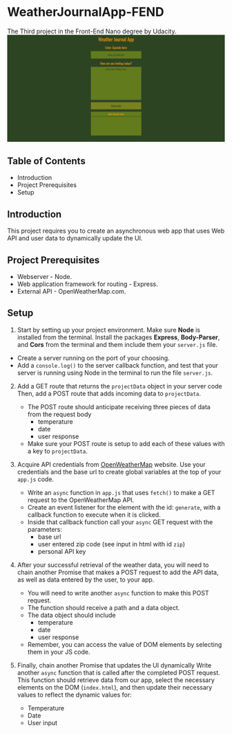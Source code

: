 # WeatherJournalApp-FEND
The Third project in the Front-End Nano degree by Udacity. 
![Weather Journal App](WeatherJournalApp.gif)

## Table of Contents

* Introduction
* Project Prerequisites
* Setup

## Introduction

This project requires you to create an asynchronous web app that uses Web API and user data to dynamically update the UI.

## Project Prerequisites

* Webserver - Node.
* Web application framework for routing - Express.
* External API - OpenWeatherMap.com.

## Setup

1. Start by setting up your project environment. Make sure **Node** is installed from the terminal. Install the packages **Express**, **Body-Parser**, and **Cors** from the terminal and them include them your `server.js` file.
 - Create a server running on the port of your choosing.
 - Add a `console.log()` to the server callback function, and test that your server is running using Node in the terminal to run the file `server.js`.

2. Add a GET route that returns the `projectData` object in your server code Then, add a POST route that adds incoming data to `projectData`.
   * The POST route should anticipate receiving three pieces of data from the request body
     * temperature
     * date
     * user response
   * Make sure your POST route is setup to add each of these values with a key to `projectData`.

3. Acquire API credentials from [OpenWeatherMap](https://openweathermap.org/) website. Use your credentials and the base url to create global variables at the top of your `app.js` code.
   * Write an `async` function in `app.js` that uses `fetch()` to make a GET request to the OpenWeatherMap API.
   * Create an event listener for the element with the id: `generate`, with a callback function to execute when it is clicked.
   * Inside that callback function call your `async` GET request with the parameters:
     * base url
     * user entered zip code (see input in html with id `zip`)
     * personal API key

4. After your successful retrieval of the weather data, you will need to chain another Promise that makes a POST request to add the API data, as well as data entered by the user, to your app.

   * You will need to write another `async` function to make this POST request.
   * The function should receive a path and a data object.
   * The data object should include
     * temperature
     * date
     * user response
   * Remember, you can access the value of DOM elements by selecting them in your JS code.

5. Finally, chain another Promise that updates the UI dynamically Write another `async` function that is called after the completed POST request. This function should retrieve data from our app, select the necessary elements on the DOM (`index.html`), and then update their necessary values to reflect the dynamic values for:
   * Temperature
   * Date
   * User input
